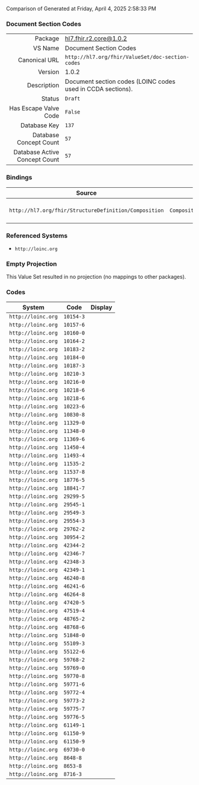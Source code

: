 Comparison of 
Generated at Friday, April 4, 2025 2:58:33 PM

### Document Section Codes

|      |     |
| ---: | --- |
| Package | hl7.fhir.r2.core@1.0.2 |
| VS Name | Document Section Codes |
| Canonical URL | `http://hl7.org/fhir/ValueSet/doc-section-codes` |
| Version | 1.0.2 |
| Description | Document section codes (LOINC codes used in CCDA sections). |
| Status | `Draft` |
| Has Escape Valve Code | `False` |
| Database Key | `137` |
| Database Concept Count | `57` |
| Database Active Concept Count | `57` |
### Bindings

| Source | Element | Binding | Strength | Element Short |
| ------ | ------- | ------- | -------- | ------------- |
| `http://hl7.org/fhir/StructureDefinition/Composition` | `Composition.section.code` | `http://hl7.org/fhir/ValueSet/doc-section-codes` | `Example` | Classification of section (recommended) |

### Referenced Systems

* `http://loinc.org`
### Empty Projection

This Value Set resulted in no projection (no mappings to other packages).

### Codes

| System | Code | Display |
| ------ | ---- | ------- |
| `http://loinc.org` | `10154-3` |  |
| `http://loinc.org` | `10157-6` |  |
| `http://loinc.org` | `10160-0` |  |
| `http://loinc.org` | `10164-2` |  |
| `http://loinc.org` | `10183-2` |  |
| `http://loinc.org` | `10184-0` |  |
| `http://loinc.org` | `10187-3` |  |
| `http://loinc.org` | `10210-3` |  |
| `http://loinc.org` | `10216-0` |  |
| `http://loinc.org` | `10218-6` |  |
| `http://loinc.org` | `10218-6` |  |
| `http://loinc.org` | `10223-6` |  |
| `http://loinc.org` | `10830-8` |  |
| `http://loinc.org` | `11329-0` |  |
| `http://loinc.org` | `11348-0` |  |
| `http://loinc.org` | `11369-6` |  |
| `http://loinc.org` | `11450-4` |  |
| `http://loinc.org` | `11493-4` |  |
| `http://loinc.org` | `11535-2` |  |
| `http://loinc.org` | `11537-8` |  |
| `http://loinc.org` | `18776-5` |  |
| `http://loinc.org` | `18841-7` |  |
| `http://loinc.org` | `29299-5` |  |
| `http://loinc.org` | `29545-1` |  |
| `http://loinc.org` | `29549-3` |  |
| `http://loinc.org` | `29554-3` |  |
| `http://loinc.org` | `29762-2` |  |
| `http://loinc.org` | `30954-2` |  |
| `http://loinc.org` | `42344-2` |  |
| `http://loinc.org` | `42346-7` |  |
| `http://loinc.org` | `42348-3` |  |
| `http://loinc.org` | `42349-1` |  |
| `http://loinc.org` | `46240-8` |  |
| `http://loinc.org` | `46241-6` |  |
| `http://loinc.org` | `46264-8` |  |
| `http://loinc.org` | `47420-5` |  |
| `http://loinc.org` | `47519-4` |  |
| `http://loinc.org` | `48765-2` |  |
| `http://loinc.org` | `48768-6` |  |
| `http://loinc.org` | `51848-0` |  |
| `http://loinc.org` | `55109-3` |  |
| `http://loinc.org` | `55122-6` |  |
| `http://loinc.org` | `59768-2` |  |
| `http://loinc.org` | `59769-0` |  |
| `http://loinc.org` | `59770-8` |  |
| `http://loinc.org` | `59771-6` |  |
| `http://loinc.org` | `59772-4` |  |
| `http://loinc.org` | `59773-2` |  |
| `http://loinc.org` | `59775-7` |  |
| `http://loinc.org` | `59776-5` |  |
| `http://loinc.org` | `61149-1` |  |
| `http://loinc.org` | `61150-9` |  |
| `http://loinc.org` | `61150-9` |  |
| `http://loinc.org` | `69730-0` |  |
| `http://loinc.org` | `8648-8` |  |
| `http://loinc.org` | `8653-8` |  |
| `http://loinc.org` | `8716-3` |  |
